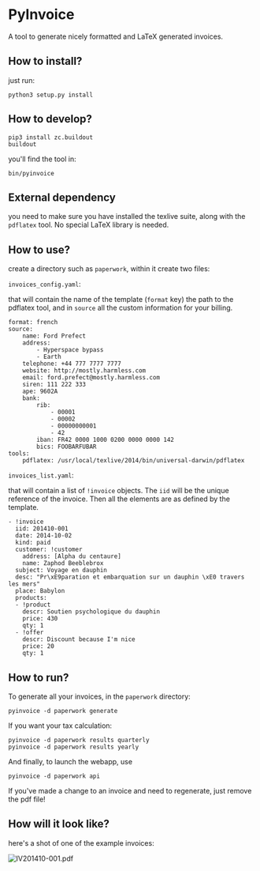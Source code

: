 # PyInvoice

A tool to generate nicely formatted and LaTeX generated invoices.

## How to install?

just run:

    python3 setup.py install

## How to develop?

    pip3 install zc.buildout
    buildout

you'll find the tool in:

    bin/pyinvoice

## External dependency

you need to make sure you have installed the texlive suite, along with
the `pdflatex` tool. No special LaTeX library is needed.

## How to use?

create a directory such as `paperwork`, within it create two files:

`invoices_config.yaml`:

that will contain the name of the template (`format` key) the path to the pdflatex tool,
and in `source` all the custom information for your billing.

```
format: french
source:
    name: Ford Prefect
    address:
        - Hyperspace bypass
        - Earth
    telephone: +44 777 7777 7777
    website: http://mostly.harmless.com
    email: ford.prefect@mostly.harmless.com
    siren: 111 222 333
    ape: 9602A
    bank:
        rib:
            - 00001
            - 00002
            - 00000000001
            - 42
        iban: FR42 0000 1000 0200 0000 0000 142
        bics: FOOBARFUBAR
tools:
    pdflatex: /usr/local/texlive/2014/bin/universal-darwin/pdflatex
```

`invoices_list.yaml`:

that will contain a list of `!invoice` objects. The `iid` will be the unique reference
of the invoice. Then all the elements are as defined by the template.


```
- !invoice
  iid: 201410-001
  date: 2014-10-02
  kind: paid
  customer: !customer
    address: [Alpha du centaure]
    name: Zaphod Beeblebrox
  subject: Voyage en dauphin
  desc: "Pr\xE9paration et embarquation sur un dauphin \xE0 travers les mers"
  place: Babylon
  products:
  - !product
    descr: Soutien psychologique du dauphin
    price: 430
    qty: 1
  - !offer
    descr: Discount because I'm nice
    price: 20
    qty: 1
```

## How to run?

To generate all your invoices, in the `paperwork` directory:

    pyinvoice -d paperwork generate

If you want your tax calculation:

    pyinvoice -d paperwork results quarterly
    pyinvoice -d paperwork results yearly

And finally, to launch the webapp, use 

    pyinvoice -d paperwork api

If you've made a change to an invoice and need to regenerate, just remove
the pdf file!


## How will it look like?

here's a shot of one of the example invoices:

![IV201410-001.pdf](https://github.com/guyzmo/pyinvoice/blob/master/examples/IV201410-001.pdf.png)

